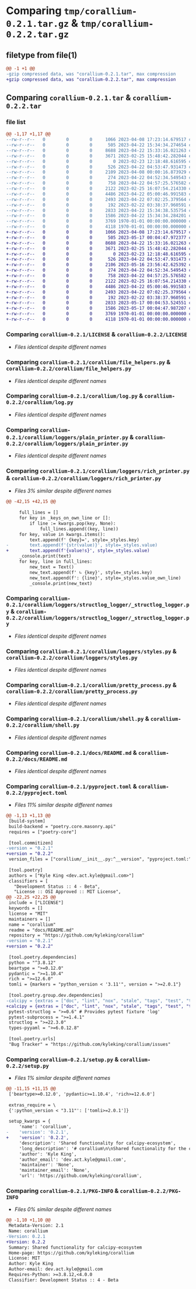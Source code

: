 # Comparing `tmp/corallium-0.2.1.tar.gz` & `tmp/corallium-0.2.2.tar.gz`

## filetype from file(1)

```diff
@@ -1 +1 @@
-gzip compressed data, was "corallium-0.2.1.tar", max compression
+gzip compressed data, was "corallium-0.2.2.tar", max compression
```

## Comparing `corallium-0.2.1.tar` & `corallium-0.2.2.tar`

### file list

```diff
@@ -1,17 +1,17 @@
--rw-r--r--   0        0        0     1066 2023-04-08 17:23:14.679517 corallium-0.2.1/LICENSE
--rw-r--r--   0        0        0      505 2023-04-22 15:34:34.274654 corallium-0.2.1/corallium/__init__.py
--rw-r--r--   0        0        0     8688 2023-04-22 15:33:16.021263 corallium-0.2.1/corallium/file_helpers.py
--rw-r--r--   0        0        0     3671 2023-02-25 15:48:42.282044 corallium-0.2.1/corallium/log.py
--rw-r--r--   0        0        0        0 2023-02-23 12:18:48.616595 corallium-0.2.1/corallium/loggers/__init__.py
--rw-r--r--   0        0        0      526 2023-04-22 04:53:47.931473 corallium-0.2.1/corallium/loggers/plain_printer.py
--rw-r--r--   0        0        0     2109 2023-04-08 00:00:16.873929 corallium-0.2.1/corallium/loggers/rich_printer.py
--rw-r--r--   0        0        0      274 2023-04-22 04:52:34.549543 corallium-0.2.1/corallium/loggers/structlog_logger/__init__.py
--rw-r--r--   0        0        0      758 2023-04-22 04:57:25.576582 corallium-0.2.1/corallium/loggers/structlog_logger/_structlog_logger.py
--rw-r--r--   0        0        0     2122 2023-02-25 16:07:54.214330 corallium-0.2.1/corallium/loggers/styles.py
--rw-r--r--   0        0        0     4486 2023-04-22 05:00:46.991583 corallium-0.2.1/corallium/pretty_process.py
--rw-r--r--   0        0        0     2493 2023-04-22 07:02:25.379564 corallium-0.2.1/corallium/shell.py
--rw-r--r--   0        0        0      192 2023-02-22 03:38:37.960591 corallium-0.2.1/corallium/tomllib.py
--rw-r--r--   0        0        0     2833 2023-04-22 15:34:38.535754 corallium-0.2.1/docs/README.md
--rw-r--r--   0        0        0     1586 2023-04-22 15:34:34.284201 corallium-0.2.1/pyproject.toml
--rw-r--r--   0        0        0     3769 1970-01-01 00:00:00.000000 corallium-0.2.1/setup.py
--rw-r--r--   0        0        0     4118 1970-01-01 00:00:00.000000 corallium-0.2.1/PKG-INFO
+-rw-r--r--   0        0        0     1066 2023-04-08 17:23:14.679517 corallium-0.2.2/LICENSE
+-rw-r--r--   0        0        0      505 2023-05-17 00:04:47.972377 corallium-0.2.2/corallium/__init__.py
+-rw-r--r--   0        0        0     8688 2023-04-22 15:33:16.021263 corallium-0.2.2/corallium/file_helpers.py
+-rw-r--r--   0        0        0     3671 2023-02-25 15:48:42.282044 corallium-0.2.2/corallium/log.py
+-rw-r--r--   0        0        0        0 2023-02-23 12:18:48.616595 corallium-0.2.2/corallium/loggers/__init__.py
+-rw-r--r--   0        0        0      526 2023-04-22 04:53:47.931473 corallium-0.2.2/corallium/loggers/plain_printer.py
+-rw-r--r--   0        0        0     2106 2023-05-16 23:56:42.625392 corallium-0.2.2/corallium/loggers/rich_printer.py
+-rw-r--r--   0        0        0      274 2023-04-22 04:52:34.549543 corallium-0.2.2/corallium/loggers/structlog_logger/__init__.py
+-rw-r--r--   0        0        0      758 2023-04-22 04:57:25.576582 corallium-0.2.2/corallium/loggers/structlog_logger/_structlog_logger.py
+-rw-r--r--   0        0        0     2122 2023-02-25 16:07:54.214330 corallium-0.2.2/corallium/loggers/styles.py
+-rw-r--r--   0        0        0     4486 2023-04-22 05:00:46.991583 corallium-0.2.2/corallium/pretty_process.py
+-rw-r--r--   0        0        0     2493 2023-04-22 07:02:25.379564 corallium-0.2.2/corallium/shell.py
+-rw-r--r--   0        0        0      192 2023-02-22 03:38:37.960591 corallium-0.2.2/corallium/tomllib.py
+-rw-r--r--   0        0        0     2833 2023-05-17 00:04:53.524551 corallium-0.2.2/docs/README.md
+-rw-r--r--   0        0        0     1586 2023-05-17 00:04:47.987207 corallium-0.2.2/pyproject.toml
+-rw-r--r--   0        0        0     3769 1970-01-01 00:00:00.000000 corallium-0.2.2/setup.py
+-rw-r--r--   0        0        0     4118 1970-01-01 00:00:00.000000 corallium-0.2.2/PKG-INFO
```

### Comparing `corallium-0.2.1/LICENSE` & `corallium-0.2.2/LICENSE`

 * *Files identical despite different names*

### Comparing `corallium-0.2.1/corallium/file_helpers.py` & `corallium-0.2.2/corallium/file_helpers.py`

 * *Files identical despite different names*

### Comparing `corallium-0.2.1/corallium/log.py` & `corallium-0.2.2/corallium/log.py`

 * *Files identical despite different names*

### Comparing `corallium-0.2.1/corallium/loggers/plain_printer.py` & `corallium-0.2.2/corallium/loggers/plain_printer.py`

 * *Files identical despite different names*

### Comparing `corallium-0.2.1/corallium/loggers/rich_printer.py` & `corallium-0.2.2/corallium/loggers/rich_printer.py`

 * *Files 3% similar despite different names*

```diff
@@ -42,15 +42,15 @@
 
     full_lines = []
     for key in _keys_on_own_line or []:
         if line := kwargs.pop(key, None):
             full_lines.append((key, line))
     for key, value in kwargs.items():
         text.append(f' {key}=', style=_styles.key)
-        text.append(f'{str(value)}', style=_styles.value)
+        text.append(f'{value!s}', style=_styles.value)
     _console.print(text)
     for key, line in full_lines:
         new_text = Text()
         new_text.append(f' ∟ {key}', style=_styles.key)
         new_text.append(f': {line}', style=_styles.value_own_line)
         _console.print(new_text)
```

### Comparing `corallium-0.2.1/corallium/loggers/structlog_logger/_structlog_logger.py` & `corallium-0.2.2/corallium/loggers/structlog_logger/_structlog_logger.py`

 * *Files identical despite different names*

### Comparing `corallium-0.2.1/corallium/loggers/styles.py` & `corallium-0.2.2/corallium/loggers/styles.py`

 * *Files identical despite different names*

### Comparing `corallium-0.2.1/corallium/pretty_process.py` & `corallium-0.2.2/corallium/pretty_process.py`

 * *Files identical despite different names*

### Comparing `corallium-0.2.1/corallium/shell.py` & `corallium-0.2.2/corallium/shell.py`

 * *Files identical despite different names*

### Comparing `corallium-0.2.1/docs/README.md` & `corallium-0.2.2/docs/README.md`

 * *Files identical despite different names*

### Comparing `corallium-0.2.1/pyproject.toml` & `corallium-0.2.2/pyproject.toml`

 * *Files 11% similar despite different names*

```diff
@@ -1,13 +1,13 @@
 [build-system]
 build-backend = "poetry.core.masonry.api"
 requires = ["poetry-core"]
 
 [tool.commitizen]
-version = "0.2.1"
+version = "0.2.2"
 version_files = ["corallium/__init__.py:^__version", "pyproject.toml:^version"]
 
 [tool.poetry]
 authors = ["Kyle King <dev.act.kyle@gmail.com>"]
 classifiers = [
   "Development Status :: 4 - Beta",
   "License :: OSI Approved :: MIT License",
@@ -22,25 +22,25 @@
 include = ["LICENSE"]
 keywords = []
 license = "MIT"
 maintainers = []
 name = "corallium"
 readme = "docs/README.md"
 repository = "https://github.com/kyleking/corallium"
-version = "0.2.1"
+version = "0.2.2"
 
 [tool.poetry.dependencies]
 python = "^3.8.12"
 beartype = ">=0.12.0"
 pydantic = ">=1.10.4"
 rich = ">=12.6.0"
 tomli = {markers = "python_version < '3.11'", version = ">=2.0.1"}
 
 [tool.poetry.group.dev.dependencies]
-calcipy = {extras = ["doc", "lint", "nox", "stale", "tags", "test", "types"], version = ">=1.2.1"}
+calcipy = {extras = ["doc", "lint", "nox", "stale", "tags", "test", "types"], version = ">=1.2.4"}
 pytest-structlog = ">=0.6" # Provides pytest fixture 'log'
 pytest-subprocess = ">=1.4.1"
 structlog = ">=22.3.0"
 types-pyyaml = ">=6.0.12.8"
 
 [tool.poetry.urls]
 "Bug Tracker" = "https://github.com/kyleking/corallium/issues"
```

### Comparing `corallium-0.2.1/setup.py` & `corallium-0.2.2/setup.py`

 * *Files 1% similar despite different names*

```diff
@@ -11,15 +11,15 @@
 ['beartype>=0.12.0', 'pydantic>=1.10.4', 'rich>=12.6.0']
 
 extras_require = \
 {':python_version < "3.11"': ['tomli>=2.0.1']}
 
 setup_kwargs = {
     'name': 'corallium',
-    'version': '0.2.1',
+    'version': '0.2.2',
     'description': 'Shared functionality for calcipy-ecosystem',
     'long_description': '# corallium\n\nShared functionality for the calcipy-ecosystem.\n\n## Installation\n\n1. `poetry add corallium`\n\n1. Take advantage of the logger or other common functionality\n\n    ```sh\n    form corallium.log import logger\n\n    logger.info(\'Hello!\')\n    ```\n\n## Usage\n\n<!-- < TODO: Show an example (screenshots, terminal recording, etc.) >\n\n- **log**: TBD\n- **pretty_process**: TBD\n- **shell**: TBD\n- **file_helpers**: TBD\n- **tomllib**: This is a lightweight wrapper to backport `tomli` in place of `tomllib` until we can use Python >3.11. Use with `from corallium.tomllib import tomllib`\n- **dot_dict**: has one function `ddict`, which is a light-weight wrapper around whatever is the most [maintained dotted-dictionary package in Python](https://pypi.org/search/?q=dot+accessible+dictionary&o=). Dotted dictionaries can sometimes improve code readability, but they aren\'t a one-size fits all solution. Sometimes `attr.s` or `dataclass` are more appropriate.\n    - The benefit of this wrapper is a stable interface that can be replaced with better internal implementations, such [Bunch](https://pypi.org/project/bunch/), [Chunk](https://pypi.org/project/chunk/), [Munch](https://pypi.org/project/munch/), [flexible-dotdict](https://pypi.org/project/flexible-dotdict/), [classy-json](https://pypi.org/project/classy-json/), and now [Python-Box](https://pypi.org/project/python-box/)\n -->\n\nFor more example code, see the [scripts] directory or the [tests].\n\n## Project Status\n\nSee the `Open Issues` and/or the [CODE_TAG_SUMMARY]. For release history, see the [CHANGELOG].\n\n## Contributing\n\nWe welcome pull requests! For your pull request to be accepted smoothly, we suggest that you first open a GitHub issue to discuss your idea. For resources on getting started with the code base, see the below documentation:\n\n- [DEVELOPER_GUIDE]\n- [STYLE_GUIDE]\n\n## Code of Conduct\n\nWe follow the [Contributor Covenant Code of Conduct][contributor-covenant].\n\n### Open Source Status\n\nWe try to reasonably meet most aspects of the "OpenSSF scorecard" from [Open Source Insights](https://deps.dev/pypi/corallium)\n\n## Responsible Disclosure\n\nIf you have any security issue to report, please contact the project maintainers privately. You can reach us at [dev.act.kyle@gmail.com](mailto:dev.act.kyle@gmail.com).\n\n## License\n\n[LICENSE]\n\n[changelog]: https://corallium.kyleking.me/docs/CHANGELOG\n[code_tag_summary]: https://corallium.kyleking.me/docs/CODE_TAG_SUMMARY\n[contributor-covenant]: https://www.contributor-covenant.org\n[developer_guide]: https://corallium.kyleking.me/docs/DEVELOPER_GUIDE\n[license]: https://github.com/kyleking/corallium/blob/main/LICENSE\n[scripts]: https://github.com/kyleking/corallium/blob/main/scripts\n[style_guide]: https://corallium.kyleking.me/docs/STYLE_GUIDE\n[tests]: https://github.com/kyleking/corallium/blob/main/tests\n',
     'author': 'Kyle King',
     'author_email': 'dev.act.kyle@gmail.com',
     'maintainer': 'None',
     'maintainer_email': 'None',
     'url': 'https://github.com/kyleking/corallium',
```

### Comparing `corallium-0.2.1/PKG-INFO` & `corallium-0.2.2/PKG-INFO`

 * *Files 0% similar despite different names*

```diff
@@ -1,10 +1,10 @@
 Metadata-Version: 2.1
 Name: corallium
-Version: 0.2.1
+Version: 0.2.2
 Summary: Shared functionality for calcipy-ecosystem
 Home-page: https://github.com/kyleking/corallium
 License: MIT
 Author: Kyle King
 Author-email: dev.act.kyle@gmail.com
 Requires-Python: >=3.8.12,<4.0.0
 Classifier: Development Status :: 4 - Beta
```


